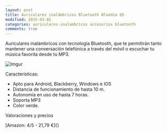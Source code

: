 ```yaml
---
layout: post
title: Auriculares inalámbricos Bluetooth Bluedio Q5
modified: 2015-03-01
categories: auriculares-inalambricos accesorios bluetooth
comments: true
---
```


Auriculares inalámbricos con tecnología Bluetooth, que te permitirán tanto mantener una conversación telefónica a través del móvil o escuchar tu música favorita desde tu MP3.

![Imgur](http://i.imgur.com/bg4oD4n.jpg?1 "Auriculares inalambricos")

Características:

 - Apto para Android, Blackberry, Windows e IOS
 - Distancia de funcionamiento de hasta 10 m.
 - Autonomía en uso de hasta 7 horas.
 - Soporta MP3
 - Color verde.

Valoraciones y precios

[Amazon: 4/5 - 21,79 €](<a href="http://www.amazon.es/gp/product/B00Q3TJNHI/ref=as_li_tf_tl?ie=UTF8&camp=3626&creative=24790&creativeASIN=B00Q3TJNHI&linkCode=as2&tag=musicap3-21"></a><img src="http://ir-es.amazon-adsystem.com/e/ir?t=musicap3-21&l=as2&o=30&a=B00Q3TJNHI" width="1" height="1" border="0" alt="" style="border:none !important; margin:0px !important;" />) 


